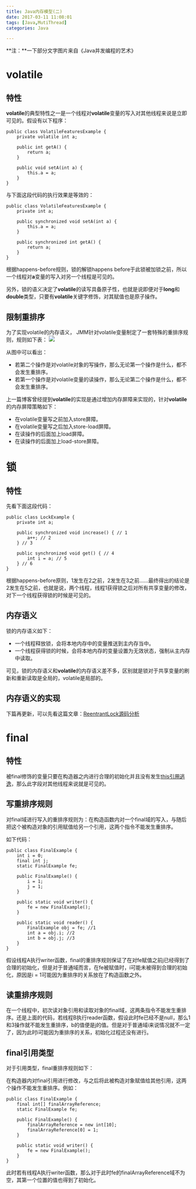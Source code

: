 ```yaml
---
title: Java内存模型(二)
date: 2017-03-11 11:08:01
tags: [Java,MutiThread]
categories: Java

---
```

**注：**一下部分文字图片来自《Java并发编程的艺术》
# volatile
## 特性
**volatile**的典型特性之一是一个线程对**volatile**变量的写入对其他线程来说是立即可见的。假设有以下程序：

	public class VolatileFeaturesExample {
	    private volatile int a;
	
	    public int getA() {
	        return a;
	    }
	
	    public void setA(int a) {
	        this.a = a;
	    }
	}
与下面这段代码的执行效果是等效的：

	public class VolatileFeaturesExample {
	    private int a;
	
	    public synchronized void setA(int a) {
	        this.a = a;
	    }
	
	    public synchronized int getA() {
	        return a;
	    }
	}
根据happens-before规则，锁的解锁happens before于此锁被加锁之前，所以一个线程对**a**变量的写入对另一个线程是可见的。

另外，锁的语义决定了**volatile**的读写具备原子性，也就是说即便对于**long**和**double**类型，只要有**volatile**关键字修饰，对其赋值也是原子操作。
## 限制重排序
为了实现volatile的内存语义， JMM针对volatile变量制定了一套特殊的重排序规则，规则如下表：
![](http://ok34fi9ya.bkt.clouddn.com/%E5%B1%8F%E5%B9%95%E5%BF%AB%E7%85%A7%202017-03-11%20%E4%B8%8B%E5%8D%884.22.57.png)

从图中可以看出：

- 若第二个操作是对volatile对象的写操作，那么无论第一个操作是什么，都不会发生重排序。
- 若第一个操作是对volatile变量的读操作，那么无论第二个操作是什么，都不会发生重排序。

上一篇博客曾经提到**volatile**的实现是通过增加内存屏障来实现的，针对**volatile**的内存屏障策略如下：

- 在volatile变量写之前加入store屏障。
- 在volatile变量写之后加入store-load屏障。
- 在读操作的后面加上load屏障。
- 在读操作的后面加上load-store屏障。

# 锁
## 特性
先看下面这段代码：

	public class LockExample {
	    private int a;
	    
	    public synchronized void increase() { // 1
	        a++; // 2
	    } // 3
	    
	    public synchronized void get() { // 4
	        int i = a; // 5
	    } // 6
	}
根据happens-before原则，1发生在2之前，2发生在3之前……最终得出的结论是2发生在5之前，也就是说，两个线程，线程1获得锁之后对所有共享变量的修改，对下一个线程获得锁的时候是可见的。
## 内存语义
锁的内存语义如下：

- 一个线程释放锁，会将本地内存中的变量推送到主内存当中。
- 一个线程获得锁的时候，会将本地内存的变量设置为无效状态，强制从主内存中读取。

可见，锁的内存语义和**volatile**的内存语义差不多，区别就是锁对于共享变量的刷新和重新读取是全局的，volatile是局部的。
## 内存语义的实现
下篇再更新，可以先看这篇文章：[ReentrantLock源码分析](http://blog.csdn.net/yuhongye111/article/details/39053067)
# final
## 特性
被final修饰的变量只要在构造器之内进行合理的初始化并且没有发生[this引用逃逸](http://blog.csdn.net/flysqrlboy/article/details/10607295)，那么此字段对其他线程来说就是可见的。
## 写重排序规则
对final域进行写入的重排序规则为：在构造函数内对一个final域的写入，与随后把这个被构造对象的引用赋值给另一个引用，这两个指令不能发生重排序。

如下代码：

	public class FinalExample {
	    int i = 0;
	    final int j;
	    static FinalExample fe;
	
	    public FinalExample() {
	        i = 1;
	        j = 1;
	    }
	
	    public static void writer() {
	        fe = new FinalExample();
	    }
	
	    public static void reader() {
	        FinalExample obj = fe; //1
	        int a = obj.i; //2
	        int b = obj.j; //3
	    }
	}
假设线程A执行writer函数，final的重排序规则保证了在对fe赋值之前j已经得到了合理的初始化，但是对于普通域而言，在fe被赋值时，i可能未被得到合理的初始化，原因是i = 1可能因为重排序的关系放在了构造函数之外。
## 读重排序规则
在一个线程中，初次读对象引用和读取对象的final域，这两条指令不能发生重排序。还是上面的代码，若线程B执行reader函数，假设此时fe已经不是null，那么1和3操作就不能发生重排序，b的值便是j的值。但是对于普通域i来说情况就不一定了，因为此时i可能因为重排序的关系，初始化过程还没有进行。
## final引用类型
对于引用类型，final重排序规则如下：

在构造器内对final引用进行修改，与之后将此被构造对象赋值给其他引用，这两个操作不能发生重排序。例如：

	public class FinalExample {
	    final int[] finalArrayReference;
	    static FinalExample fe;
	    
	    public FinalExample() {
	        finalArrayReference = new int[10];
	        finalArrayReference[0] = 1;
	    }
	    
	    public static void writer() {
	        fe = new FinalExample();
	    }
	}
此时若有线程A执行writer函数，那么对于此时fe的finalArrayReference域不为空，其第一个位置的值也得到了初始化。